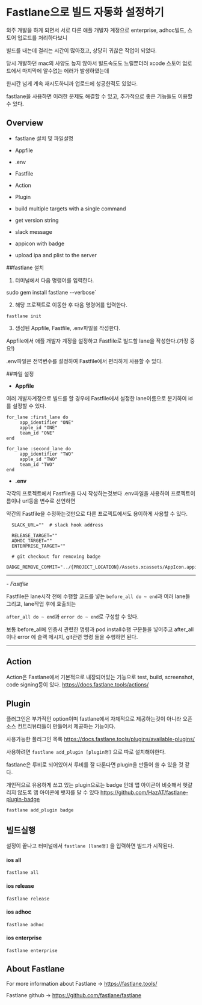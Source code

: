 # Fastlane으로 빌드 자동화 설정하기

외주 개발을 하게 되면서 서로 다른 애플 개발자 계정으로 enterprise, adhoc빌드, 스토어 업로드를 처리하다보니

빌드를 내는데 걸리는 시간이 많아졌고, 상당히 귀찮은 작업이 되었다.

당시 개발하던 mac의 사양도 높지 않아서 빌드속도도 느릴뿐더러 xcode 스토어 업로드에서 마지막에 알수없는 에러가 발생하였는데

한시간 넘게 계속 재시도하니까 업로드에 성공한적도 있었다.

fastlane을 사용하면 이러한 문제도 해결할 수 있고, 추가적으로 좋은 기능들도 이용할 수 있다.
  
## Overview
- fastlane 설치 및 파일설명
- Appfile
- .env
- Fastfile

- Action

- Plugin

- build multiple targets with a single command
- get version string
- slack message
- appicon with badge
- upload ipa and plist to the server


##fastlane 설치

1. 터미널에서 다음 명령어를 입력한다.

sudo gem install fastlane --verbose`

2. 해당 프로젝트로 이동한 후 다음 명령어를 입력한다.

`fastlane init`

3. 생성된 Appfile, Fastfile, .env파일을 작성한다.

Appfile에서 애플 개발자 계정을 설정하고 Fastfile로 빌드할 lane을 작성한다.(가장 중요!) 

.env파일은 전역변수를 설정하여 Fastfile에서 편리하게 사용할 수 있다.

 
##파일 설정

- **Appfile**

여러 개발자계정으로 빌드를 할 경우에 Fastfile에서 설정한 lane이름으로 분기하여 id를 설정할 수 있다.

```
for_lane :first_lane do
     app_identifier "ONE"
     apple_id "ONE"
     team_id "ONE"
end

for_lane :second_lane do
     app_identifier "TWO"
     apple_id "TWO"
     team_id "TWO"
end
```


- **.env**

각각의 프로젝트에서 Fastfile을 다시 작성하는것보다 .env파일을 사용하여 프로젝트이름이나 url등을 변수로 선언하면

약간의 Fastfile을 수정하는것만으로 다른 프로젝트에서도 용이하게 사용할 수 있다.


```
  SLACK_URL=""  # slack hook address
 
  RELEASE_TARGET=""
  ADHOC_TARGET=""
  ENTERPRISE_TARGET=""
 
  # git checkout for removing badge
  BADGE_REMOVE_COMMIT="../{PROJECT_LOCATION}/Assets.xcassets/AppIcon.appiconset"
```

---

*- *Fastfile**

Fastfile은 lane시작 전에 수행할 코드를 넣는 `before_all do ~ end`과 여러 lane들 그리고, lane작업 후에 호출되는 

`after_all do ~ end`과 `error do ~ end`로 구성할 수 있다.

보통 before_all에 인증서 관련한 명령과 pod install수행 구문들을 넣어주고 after_all이나 error 에 슬랙 메시지, git관련 명령
들을 수행하면 된다.

---

## Action
Action은 Fastlane에서 기본적으로 내장되어있는 기능으로 test, build, screenshot, code signing등이 있다.
https://docs.fastlane.tools/actions/

## Plugin
플러그인은 부가적인 option이며 fastlane에서 자체적으로 제공하는것이 아니라 오픈소스 컨트리뷰터들이 만들어서 제공하는 기능이다.

사용가능한 플러그인 목록
https://docs.fastlane.tools/plugins/available-plugins/

사용하려면 `fastlane add_plugin [plugin명]` 으로 따로 설치해야한다.

fastlane은 루비로 되어있어서 루비를 잘 다룬다면 plugin을 만들어 쓸 수 있을 것 같다.

개인적으로 유용하게 쓰고 있는 plugin으로는 badge 인데 앱 아이콘이 비슷해서 헷갈리지 않도록 앱 아이콘에 뱃지를 달 수 있다
https://github.com/HazAT/fastlane-plugin-badge

```
fastlane add_plugin badge
```



## 빌드실행

설정이 끝나고 터미널에서 `fastlane [lane명]` 을 입력하면 빌드가 시작된다. 

#### ios all
```
fastlane all
```

#### ios release
```
fastlane release
```

#### ios adhoc
```
fastlane adhoc
```

#### ios enterprise
```
fastlane enterprise
```

## About Fastlane
For more information about Fastlane -> https://fastlane.tools/

Fastlane github -> https://github.com/fastlane/fastlane
